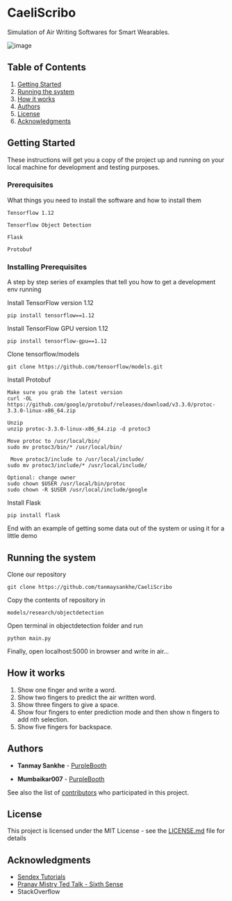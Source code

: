 # CaeliScribo

Simulation of Air Writing Softwares for Smart Wearables.

![image](https://github.com/tanmaysankhe/CaeliScribo/blob/master/Screenshot%20(8).png)

## Table of Contents

1. [Getting Started](#Getting-Started)
2. [Running the system](#Running-the-system)
3. [How it works](#How-it-works)
4. [Authors](#Authors)
5. [License](#License)
6. [Acknowledgments](#Acknowledgments)


## Getting Started

These instructions will get you a copy of the project up and running on your local machine for development and testing purposes.

### Prerequisites

What things you need to install the software and how to install them

```
Tensorflow 1.12
```
```
Tensorflow Object Detection 
```
```
Flask 
```
```
Protobuf
```

### Installing Prerequisites

A step by step series of examples that tell you how to get a development env running


Install TensorFlow version 1.12

```
pip install tensorflow==1.12
```


Install TensorFlow GPU version 1.12
```
pip install tensorflow-gpu==1.12
```


Clone tensorflow/models
```
git clone https://github.com/tensorflow/models.git
```


Install Protobuf
```
Make sure you grab the latest version
curl -OL https://github.com/google/protobuf/releases/download/v3.3.0/protoc-3.3.0-linux-x86_64.zip

Unzip
unzip protoc-3.3.0-linux-x86_64.zip -d protoc3

Move protoc to /usr/local/bin/
sudo mv protoc3/bin/* /usr/local/bin/

 Move protoc3/include to /usr/local/include/
sudo mv protoc3/include/* /usr/local/include/

Optional: change owner
sudo chown $USER /usr/local/bin/protoc
sudo chown -R $USER /usr/local/include/google
```



Install Flask
```
pip install flask
```


End with an example of getting some data out of the system or using it for a little demo

## Running the system

Clone our repository
```
git clone https://github.com/tanmaysankhe/CaeliScribo
```

Copy the contents of repository in
```
models/research/objectdetection
```

Open terminal in objectdetection folder and run
```
python main.py
```

Finally, open localhost:5000 in browser and write in air...

## How it works

1. Show one finger and write a word.
2. Show two fingers to predict the air written word.
3. Show three fingers to give a space.
4. Show four fingers to enter prediction mode and then show n fingers to add nth selection.
5. Show five fingers for backspace.

## Authors

* **Tanmay Sankhe** - [PurpleBooth](https://github.com/tanmaysankhe)


* **Mumbaikar007** - [PurpleBooth](https://github.com/Mumbaikar007)

See also the list of [contributors](https://github.com/your/project/contributors) who participated in this project.

## License

This project is licensed under the MIT License - see the [LICENSE.md](LICENSE.md) file for details

## Acknowledgments

* [Sendex Tutorials](https://pythonprogramming.net/introduction-use-tensorflow-object-detection-api-tutorial/)
* [Pranav Mistry Ted Talk - Sixth Sense](https://www.ted.com/talks/pranav_mistry_the_thrilling_potential_of_sixthsense_technology?language=en)
* StackOverflow

